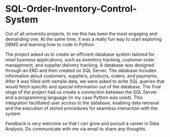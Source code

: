  # SQL-Order-Inventory-Control-System
Out of all university projects, to me this has been the most engaging and demanding one. At the same time, it was a really fun way to start exploring DBMS and learning how to code in Python.

The project asked us to create an efficient database system tailored for retail business applications, such as inventory tracking, customer order management, and supplier delivery tracking. A database was designed through an ERD and then created on SQL Server. The database includes information about customers, suppliers, products, orders, and payments. After it was filled with sample data, we were asked to write SQL queries that would fetch specific and special information out of the database. The final stage of the project had us create a connection between the SQL Server and a programming language (in my case Python was used). This integration facilitated user access to the database, enabling data retrieval and the execution of stored procedures for seamless interaction with the system

Feedback is very welcome so that I can grow and pursuit a career in Data Analysis. Do communicate with me via email to share any thoughts. 
